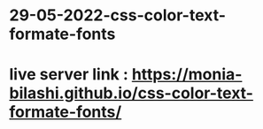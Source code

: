 # 29-05-2022-css-color-text-formate-fonts
# live server link : https://monia-bilashi.github.io/css-color-text-formate-fonts/
